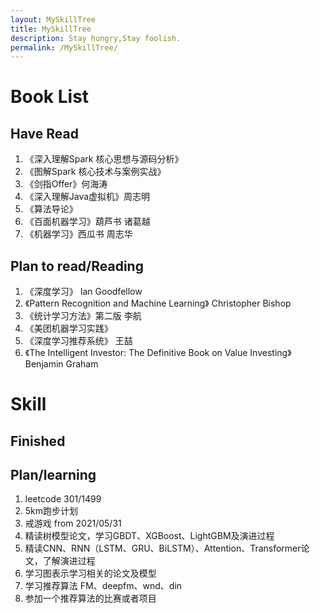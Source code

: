 ```yaml
---
layout: MySkillTree
title: MySkillTree
description: Stay hungry,Stay foolish.
permalink: /MySkillTree/
---
```


# Book List

## Have Read
1. 《深入理解Spark 核心思想与源码分析》
2. 《图解Spark 核心技术与案例实战》
3. 《剑指Offer》何海涛
4. 《深入理解Java虚拟机》周志明
5. 《算法导论》
6. 《百面机器学习》葫芦书 诸葛越
7. 《机器学习》西瓜书 周志华

## Plan to read/Reading

1. 《深度学习》 Ian Goodfellow
2. 《Pattern Recognition and Machine Learning》 Christopher Bishop
3. 《统计学习方法》第二版 李航
4. 《美团机器学习实践》
5. 《深度学习推荐系统》 王喆
6. 《The Intelligent Investor: The Definitive Book on Value Investing》 Benjamin Graham 

# Skill

## Finished

## Plan/learning

1. leetcode 301/1499
2. 5km跑步计划
3. 戒游戏 from 2021/05/31
4. 精读树模型论文，学习GBDT、XGBoost、LightGBM及演进过程
5. 精读CNN、RNN（LSTM、GRU、BiLSTM）、Attention、Transformer论文，了解演进过程
6. 学习图表示学习相关的论文及模型
7. 学习推荐算法 FM、deepfm、wnd、din
8. 参加一个推荐算法的比赛或者项目













